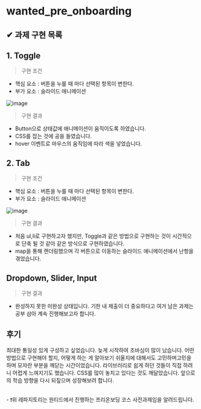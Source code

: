 # wanted_pre_onboarding

## **✔ 과제 구현 목록**

## 1. Toggle

> 구현 조건

- 핵심 요소 : 버튼을 누를 때 마다 선택된 항목이 변한다.
- 부가 요소 : 슬라이드 애니메이션

![image](https://user-images.githubusercontent.com/99870622/165470452-aee8e31e-ee67-46ac-9517-2ddf85166623.png)

> 구현 결과

- Button으로 상태값에 애니메이션이 움직이도록 하였습니다.
- CSS를 잡는 것에 공을 들였습니다.
- hover 이벤트로 마우스의 움직임에 따라 색을 넣었습니다.

## 2. Tab

> 구현 조건

- 핵심 요소 : 버튼을 누를 때 마다 선택된 항목이 변한다.
- 부가 요소 : 슬라이드 애니메이션

![image](https://user-images.githubusercontent.com/99870622/165470686-8b583063-2997-424d-a166-1966eff5295b.png)

> 구현 결과

- 처음 ul,li로 구현하고자 했지만, Toggle과 같은 방법으로 구현하는 것이 시간적으로 단축 될 것 같아 같은 방식으로 구현하였습니다.
- map을 통해 랜더링했으며 각 버튼으로 이동하는 슬라이드 애니메이션에서 난항을 겪었습니다.

## Dropdown, Slider, Input

> 구현 결과

- 완성하지 못한 미완성 상태입니다.
  기한 내 제출이 더 중요하다고 여거 남은 과제는 공부 삼아 계속 진행해보고자 합니다.

## 후기

최대한 통일성 있게 구성하고 싶었습니다.
늦게 시작하여 조바심이 많이 났습니다. 어떤 방법으로 구현해야 할지, 어떻게 하는 게 알아보기 쉬울지에 대해서도 고민하며고민을 하며 모자란 부분을 깨닫는 시간이었습니다. 라이브러리로 쉽게 하던 것들이 직접 하려니 어렵게 느껴지기도 했습니다. CSS를 많이 놓치고 있다는 것도 깨달았습니다. 앞으로의 학습 방향을 다시 되짚으며 성장해보려 합니다.

<br/>
- ❗위 레파지토리는 원티드에서 진행하는 프리온보딩 코스 사전과제임을 알려드립니다.
